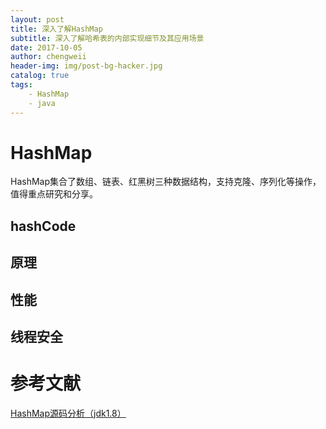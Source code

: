 ```yaml
---
layout: post
title: 深入了解HashMap
subtitle: 深入了解哈希表的内部实现细节及其应用场景
date: 2017-10-05
author: chengweii
header-img: img/post-bg-hacker.jpg
catalog: true
tags:
    - HashMap
    - java
---
```


# HashMap
HashMap集合了数组、链表、红黑树三种数据结构，支持克隆、序列化等操作，值得重点研究和分享。

## hashCode

## 原理

## 性能

## 线程安全

# 参考文献  
[HashMap源码分析（jdk1.8）](http://blog.csdn.net/u010887744/article/details/50346257)  